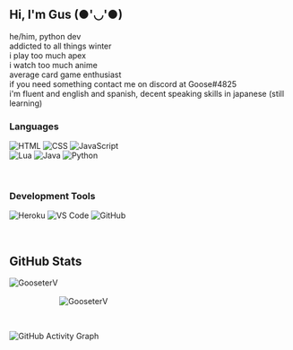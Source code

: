 

## Hi, I'm Gus (●'◡'●)

he/him, python dev
</br>
addicted to all things winter
</br>
i play too much apex
</br>
i watch too much anime
</br>
average card game enthusiast
</br>
if you need something contact me on discord at Goose#4825
</br>
i'm fluent and english and spanish, decent speaking skills in japanese (still learning)

### Languages

![HTML](https://user-images.githubusercontent.com/82774618/151198706-11327e82-9cf1-4b71-b204-c7f7eec8c682.png)
![CSS](https://user-images.githubusercontent.com/82774618/151198707-588b9a95-c818-4fb1-8777-7f3680a31509.png)
![JavaScript](https://user-images.githubusercontent.com/82774618/151198710-21a20a40-a239-46a0-8659-745dbf5fc20d.png)
<br/>
![Lua](https://user-images.githubusercontent.com/82774618/151198790-3ca42468-cb91-4952-bfc4-059bae341ca2.png)
![Java](https://user-images.githubusercontent.com/82774618/151198792-d68e4242-62ba-451b-a739-a0dcdff42565.png)
![Python](https://user-images.githubusercontent.com/82774618/151198832-c0ec455a-cbd9-4c52-ac56-478648ef247b.png)


<br/>

### Development Tools
![Heroku](https://user-images.githubusercontent.com/82774618/151200001-900a9286-35a4-485d-a351-78f5fbf6b555.png)
![VS Code](https://user-images.githubusercontent.com/82774618/151200050-1b4a7281-5aef-4aaa-8a1b-977bb496b3bd.png)
![GitHub](https://user-images.githubusercontent.com/82774618/151200003-0f189e21-30e6-4547-9c80-49538c68a88b.png)

</br>

## GitHub Stats

<p align="left"><img align="left" src="https://github-readme-stats.vercel.app/api?username=gooseterv&show_icons=true&locale=en&layout=compact&theme=tokyonight&count_private=true" alt="GooseterV" style="margin-bottom:25px;"/></p>

<p style="margin-top:25px;"><img align="center" src="https://github-readme-streak-stats.herokuapp.com?user=GooseterV&theme=tokyonight&hide_border=false&date_format=M%20j%5B%2C%20Y%5D" alt="GooseterV" style="margin-top: 25px;"/></p>
 
<br />
 
![GitHub Activity Graph](https://activity-graph.herokuapp.com/graph?username=gooseterv&bg_color=000000&color=ff69b4&line=ff69b4&point=fff&area=true&hide_border=true)  




